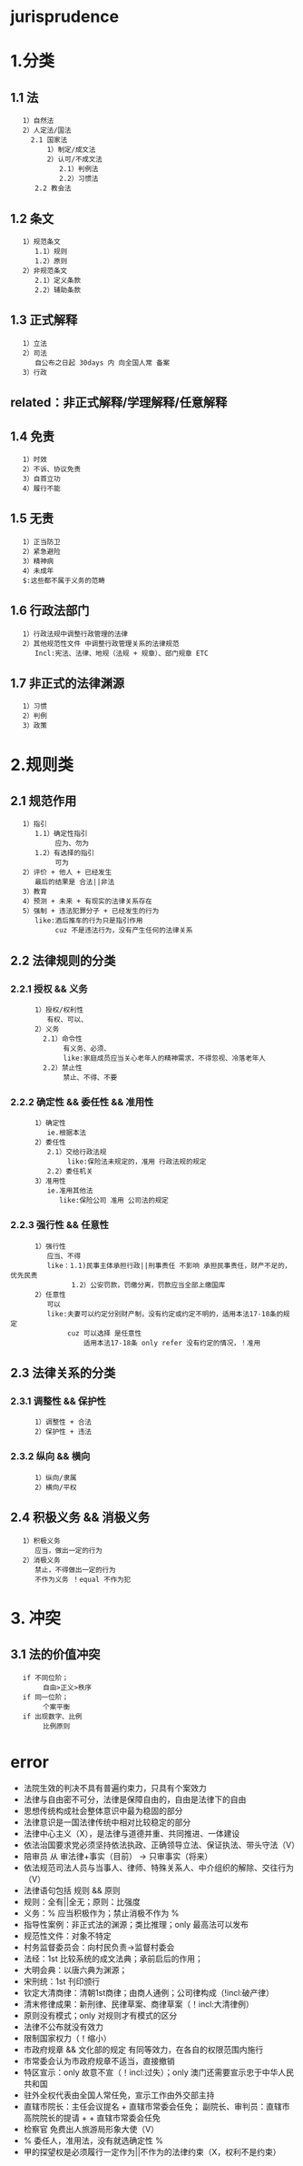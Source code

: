 # jurisprudence
# 1.分类
## 1.1 法
       1）自然法
       2）人定法/国法
         2.1 国家法
             1）制定/成文法
             2）认可/不成文法
                2.1）判例法
                2.2）习惯法
          2.2 教会法

## 1.2 条文
       1）规范条文
          1.1）规则
          1.2）原则
       2）非规范条文 
          2.1）定义条款
          2.2）辅助条款

## 1.3 正式解释
       1）立法
       2）司法
          自公布之日起 30days 内 向全国人常 备案
       3）行政

## related：非正式解释/学理解释/任意解释

## 1.4 免责
       1）时效
       2）不诉、协议免责
       3）自首立功
       4）履行不能

## 1.5 无责
       1）正当防卫
       2）紧急避险
       3）精神病
       4）未成年
       $:这些都不属于义务的范畴

## 1.6 行政法部门
       1）行政法规中调整行政管理的法律
       2）其他规范性文件 中调整行政管理关系的法律规范
          Incl:宪法、法律、地规（法规 + 规章）、部门规章 ETC

## 1.7 非正式的法律渊源
       1）习惯
       2）判例
       3）政策

# 2.规则类
## 2.1 规范作用
       1）指引
          1.1）确定性指引
               应为、勿为
          1.2）有选择的指引
               可为
       2）评价 + 他人 + 已经发生
          最后的结果是 合法||非法
       3）教育
       4）预测 + 未来 + 有现实的法律关系存在
       5）强制 + 违法犯罪分子 + 已经发生的行为
          like:酒后推车的行为只是指引作用
               cuz 不是违法行为，没有产生任何的法律关系

## 2.2 法律规则的分类
### 2.2.1 授权 && 义务
          1）授权/权利性
             有权、可以、
          2）义务
            2.1）命令性
                 有义务、必须、
                 like:家庭成员应当关心老年人的精神需求，不得忽视、冷落老年人
            2.2）禁止性
                 禁止、不得、不要

### 2.2.2 确定性 && 委任性 && 准用性
          1）确定性
             ie.根据本法 
          2）委任性  
             2.1）交给行政法规
                  like:保险法未规定的，准用 行政法规的规定
             2.2）委任机关
          3）准用性
             ie.准用其他法
                like:保险公司 准用 公司法的规定

### 2.2.3 强行性 && 任意性
          1）强行性
             应当、不得 
             like：1.1)民事主体承担行政||刑事责任 不影响 承担民事责任，财产不足的，优先民责
                   1.2）公安罚款，罚缴分离，罚款应当全部上缴国库
          2）任意性
             可以
             like:夫妻可以约定分别财产制，没有约定或约定不明的，适用本法17-18条的规定
                  cuz 可以选择 是任意性
                      适用本法17-18条 only refer 没有约定的情况，！准用

## 2.3 法律关系的分类
### 2.3.1 调整性 && 保护性
          1）调整性 + 合法
          2）保护性 + 违法
### 2.3.2 纵向 && 横向
          1）纵向/隶属 
          2）横向/平权

## 2.4 积极义务 && 消极义务
       1）积极义务
          应当，做出一定的行为
       2）消极义务
          禁止，不得做出一定的行为 
          不作为义务 ！equal 不作为犯

# 3. 冲突
## 3.1 法的价值冲突
       if 不同位阶；
            自由>正义>秩序
       if 同一位阶；
            个案平衡
       if 出现数字、比例
            比例原则

# error
- 法院生效的判决不具有普遍约束力，只具有个案效力
- 法律与自由密不可分，法律是保障自由的，自由是法律下的自由
- 思想传统构成社会整体意识中最为稳固的部分
- 法律意识是一国法律传统中相对比较稳定的部分
- 法律中心主义（X），是法律与道德并重、共同推进、一体建设
- 依法治国要求党必须坚持依法执政、正确领导立法、保证执法、带头守法（V）
- 陪审员 从 审法律+事实（目前） -> 只审事实（将来）
- 依法规范司法人员与当事人、律师、特殊关系人、中介组织的解除、交往行为（V）
- 法律语句包括 规则 && 原则
- 规则：全有||全无；原则：比强度
- 义务：% 应当积极作为；禁止消极不作为 % 
- 指导性案例：非正式法的渊源；类比推理；only 最高法可以发布
- 规范性文件：对象不特定
- 村务监督委员会：向村民负责->监督村委会
- 法经：1st 比较系统的成文法典；承前启后的作用；
- 大明会典：以唐六典为渊源；
- 宋刑统：1st 刊印颁行
- 钦定大清商律：清朝1st商律；由商人通例；公司律构成（!incl:破产律）
- 清末修律成果：新刑律、民律草案、商律草案（！incl:大清律例）
- 原则没有模式；only 对规则才有模式的区分
- 法律不公布就没有效力
- 限制国家权力（！缩小）
- 市政府规章 && 文化部的规定 有同等效力，在各自的权限范围内施行
- 市常委会认为市政府规章不适当，直接撤销
- 特区宣示：only 故意不宣（！incl:过失）；only 澳门还需要宣示忠于中华人民共和国
- 驻外全权代表由全国人常任免，宣示工作由外交部主持
- 直辖市院长：主任会议提名 + 直辖市常委会任免；
  副院长、审判员：直辖市高院院长的提请 + + 直辖市常委会任免
- 检察官 免费出人旅游局形象大使（V）
- % 委任人，准用法，没有就选确定性 %
- 甲的探望权是必须履行一定作为||不作为的法律约束（X，权利不是约束）


